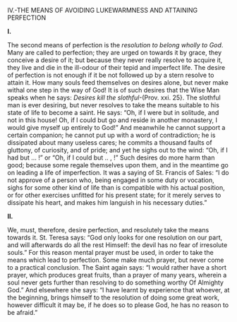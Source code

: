 
IV.-THE MEANS OF AVOIDING LUKEWARMNESS AND ATTAINING PERFECTION

**I.**

The second means of perfection is the _resolution to belong wholly to God_. Many are called to perfection; they are urged on towards it by grace, they conceive a desire of it; but because they never really resolve to acquire it, they live and die in the ill-odour of their tepid and imperfect life. The desire of perfection is not enough if it be not followed up by a stern resolve to attain it. How many souls feed themselves on desires alone, but never make withal one step in the way of God! It is of such desires that the Wise Man speaks when he says: _Desires kill the slothful_-(Prov. xxi. 25}. The slothful man is ever desiring, but never resolves to take the means suitable to his state of life to become a saint. He says: “Oh, if I were but in solitude, and not in this house! Oh, if I could but go and reside in another monastery, I would give myself up entirely to God!” And meanwhile he cannot support a certain companion; he cannot put up with a word of contradiction; he is dissipated about many useless cares; he commits a thousand faults of gluttony, of curiosity, and of pride; and yet he sighs out to the wind: “Oh, if I had but … !” or “Oh, if I could but .. , !” Such desires do more harm than good; because some regale themselves upon them, and in the meantime go on leading a life of imperfection. It was a saying of St. Francis of Sales: “I do not approve of a person who, being engaged in some duty or vocation, sighs for some other kind of life than is compatible with his actual position, or for other exercises unfitted for his present state; for it merely serves to dissipate his heart, and makes him languish in his necessary duties.”

**II.**

We, must, therefore, desire perfection, and resolutely take the means towards it. St. Teresa says: “God only looks for one resolution on our part, and will afterwards do all the rest Himself: the devil has no fear of irresolute souls.” For this reason mental prayer must be used, in order to take the means which lead to perfection. Some make much prayer, but never come to a practical conclusion. The Saint again says: “I would rather have a short prayer, which produces great fruits, than a prayer of many years, wherein a soul never gets further than resolving to do something worthy Of Almighty God.” And elsewhere she says: “I have learnt by experience that whoever, at the beginning, brings himself to the resolution of doing some great work, however difficult it may be, if he does so to please God, he has no reason to be afraid.”


